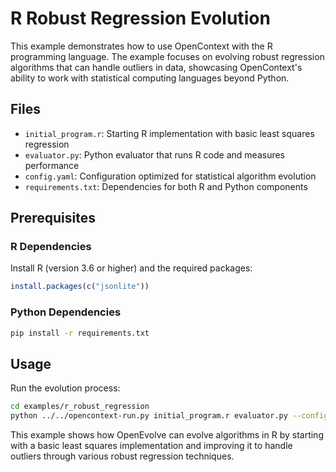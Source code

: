 # R Robust Regression Evolution

This example demonstrates how to use OpenContext with the R programming language. The example focuses on evolving robust regression algorithms that can handle outliers in data, showcasing OpenContext's ability to work with statistical computing languages beyond Python.

## Files

- `initial_program.r`: Starting R implementation with basic least squares regression
- `evaluator.py`: Python evaluator that runs R code and measures performance
- `config.yaml`: Configuration optimized for statistical algorithm evolution
- `requirements.txt`: Dependencies for both R and Python components

## Prerequisites

### R Dependencies
Install R (version 3.6 or higher) and the required packages:

```r
install.packages(c("jsonlite"))
```

### Python Dependencies
```bash
pip install -r requirements.txt
```

## Usage

Run the evolution process:

```bash
cd examples/r_robust_regression
python ../../opencontext-run.py initial_program.r evaluator.py --config config.yaml --iterations 100
```

This example shows how OpenEvolve can evolve algorithms in R by starting with a basic least squares implementation and improving it to handle outliers through various robust regression techniques.